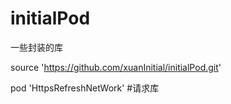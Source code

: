 # initialPod
一些封装的库


source 'https://github.com/xuanInitial/initialPod.git'

pod 'HttpsRefreshNetWork' #请求库
